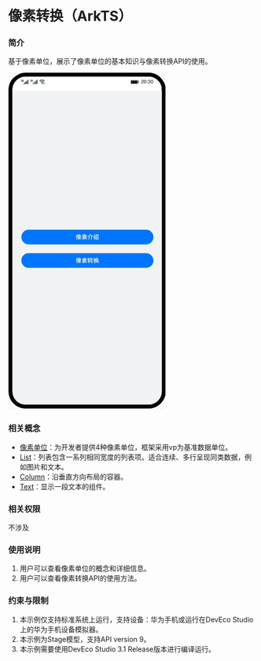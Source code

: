 # 像素转换（ArkTS）

### 简介
基于像素单位，展示了像素单位的基本知识与像素转换API的使用。

![](screenshots/device/conversion.gif)

### 相关概念
- [像素单位](https://developer.harmonyos.com/cn/docs/documentation/doc-references-V3/ts-pixel-units-0000001478341189-V3)：为开发者提供4种像素单位，框架采用vp为基准数据单位。
- [List](https://developer.harmonyos.com/cn/docs/documentation/doc-references-V3/ts-container-list-0000001477981213-V3)：列表包含一系列相同宽度的列表项。适合连续、多行呈现同类数据，例如图片和文本。
- [Column](https://developer.harmonyos.com/cn/docs/documentation/doc-references-V3/ts-container-column-0000001478341157-V3)：沿垂直方向布局的容器。
- [Text](https://developer.harmonyos.com/cn/docs/documentation/doc-references-V3/ts-basic-components-text-0000001477981201-V3)：显示一段文本的组件。

### 相关权限
不涉及

### 使用说明

1. 用户可以查看像素单位的概念和详细信息。
2. 用户可以查看像素转换API的使用方法。

### 约束与限制
1. 本示例仅支持标准系统上运行，支持设备：华为手机或运行在DevEco Studio上的华为手机设备模拟器。
2. 本示例为Stage模型，支持API version 9。
3. 本示例需要使用DevEco Studio 3.1 Release版本进行编译运行。


